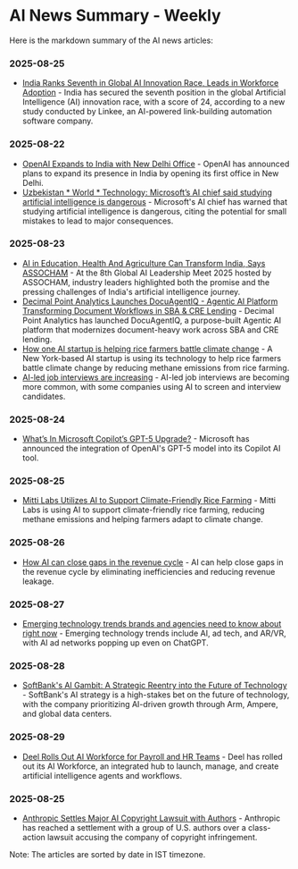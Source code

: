 # AI News Summary - Weekly

Here is the markdown summary of the AI news articles:

### 2025-08-25
- [India Ranks Seventh in Global AI Innovation Race, Leads in Workforce Adoption](https://apacnewsnetwork.com/2025/08/india-ranks-seventh-in-global-ai-innovation-race-leads-in-workforce-adoption/) - India has secured the seventh position in the global Artificial Intelligence (AI) innovation race, with a score of 24, according to a new study conducted by Linkee, an AI-powered link-building automation software company.

### 2025-08-22
- [OpenAI Expands to India with New Delhi Office](https://www.startupecosystem.ca/news/openai-expands-to-india-with-new-delhi-office/) - OpenAI has announced plans to expand its presence in India by opening its first office in New Delhi.
- [Uzbekistan * World * Technology: Microsoft’s AI chief said studying artificial intelligence is dangerous](https://zamin.uz/en/technology/158069-microsoftning-ai-rabari-sunij-ongni-rganish-hatarli-dedi.html) - Microsoft's AI chief has warned that studying artificial intelligence is dangerous, citing the potential for small mistakes to lead to major consequences.

### 2025-08-23
- [AI in Education, Health And Agriculture Can Transform India, Says ASSOCHAM](https://zeenews.india.com/education/ai-in-education-health-and-agriculture-can-transform-india-says-assocham-2950306.html) - At the 8th Global AI Leadership Meet 2025 hosted by ASSOCHAM, industry leaders highlighted both the promise and the pressing challenges of India's artificial intelligence journey.
- [Decimal Point Analytics Launches DocuAgentIQ - Agentic AI Platform Transforming Document Workflows in SBA & CRE Lending](https://markets.businessinsider.com/news/stocks/decimal-point-analytics-launches-docuagentiq---agentic-ai-platform-transforming-document-workflows-in-sba-cre-lending-1035067944) - Decimal Point Analytics has launched DocuAgentIQ, a purpose-built Agentic AI platform that modernizes document-heavy work across SBA and CRE lending.
- [How one AI startup is helping rice farmers battle climate change](https://techcrunch.com/2025/08/26/how-one-ai-startup-is-helping-rice-farmers-battle-climate-change/) - A New York-based AI startup is using its technology to help rice farmers battle climate change by reducing methane emissions from rice farming.
- [AI-led job interviews are increasing](https://www.shrm.org/topics-tools/flagships/ai-hi/quick-hits-august-25) - AI-led job interviews are becoming more common, with some companies using AI to screen and interview candidates.

### 2025-08-24
- [What’s In Microsoft Copilot’s GPT-5 Upgrade?](https://www.forbes.com/sites/quickerbettertech/2025/08/24/business-technology-news-whats-in-microsoft-copilots-gpt-5-upgrade/) - Microsoft has announced the integration of OpenAI's GPT-5 model into its Copilot AI tool.

### 2025-08-25
- [Mitti Labs Utilizes AI to Support Climate-Friendly Rice Farming](https://www.startupecosystem.ca/news/mitti-labs-utilizes-ai-to-support-climate-friendly-rice-farming/) - Mitti Labs is using AI to support climate-friendly rice farming, reducing methane emissions and helping farmers adapt to climate change.

### 2025-08-26
- [How AI can close gaps in the revenue cycle](https://www.mobihealthnews.com/video/how-ai-can-close-gaps-revenue-cycle) - AI can help close gaps in the revenue cycle by eliminating inefficiencies and reducing revenue leakage.

### 2025-08-27
- [Emerging technology trends brands and agencies need to know about right now](https://adage.com/technology/ai/aa-emerging-tech-news-for-brands-and-agencies-aug-27-2025/) - Emerging technology trends include AI, ad tech, and AR/VR, with AI ad networks popping up even on ChatGPT.

### 2025-08-28
- [SoftBank's AI Gambit: A Strategic Reentry into the Future of Technology](https://www.ainvest.com/news/softbank-ai-gambit-strategic-reentry-future-tech-creation-2508/) - SoftBank's AI strategy is a high-stakes bet on the future of technology, with the company prioritizing AI-driven growth through Arm, Ampere, and global data centers.

### 2025-08-29
- [Deel Rolls Out AI Workforce for Payroll and HR Teams](https://www.cpapracticeadvisor.com/2025/08/25/deel-rolls-out-ai-workforce-for-payroll-and-hr-teams/167801/) - Deel has rolled out its AI Workforce, an integrated hub to launch, manage, and create artificial intelligence agents and workflows.

### 2025-08-25
- [Anthropic Settles Major AI Copyright Lawsuit with Authors](https://www.startupecosystem.ca/news/anthropic-settles-major-ai-copyright-lawsuit-with-authors/) - Anthropic has reached a settlement with a group of U.S. authors over a class-action lawsuit accusing the company of copyright infringement.

Note: The articles are sorted by date in IST timezone.